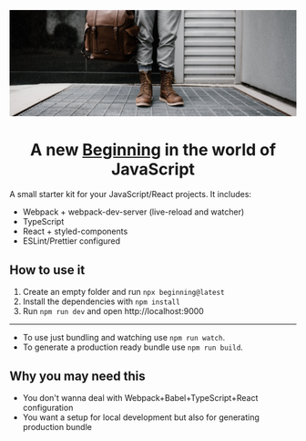 ![Hipster](assets/pexels-photo-2453823.jpeg)

<h1 align="center">A new <u>Beginning</u> in the world of JavaScript</h1>

A small starter kit for your JavaScript/React projects. It includes:

* Webpack + webpack-dev-server (live-reload and watcher)
* TypeScript
* React + styled-components
* ESLint/Prettier configured

## How to use it

1. Create an empty folder and run `npx beginning@latest`
2. Install the dependencies with `npm install`
3. Run `npm run dev` and open http://localhost:9000

--- 

* To use just bundling and watching use `npm run watch`.
* To generate a production ready bundle use `npm run build`.

## Why you may need this

* You don't wanna deal with Webpack+Babel+TypeScript+React configuration
* You want a setup for local development but also for generating production bundle
